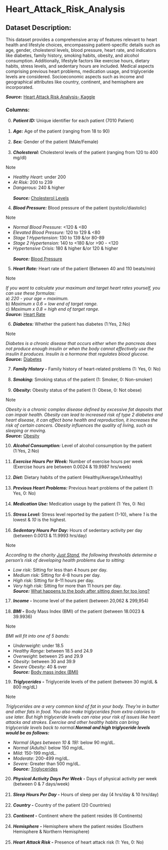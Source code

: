 # Heart_Attack_Risk_Analysis

## Dataset Description:
This dataset provides a comprehensive array of features relevant to heart health and lifestyle choices, encompassing patient-specific details such as age, gender, cholesterol levels, blood pressure, heart rate, and indicators like diabetes, family history, smoking habits, obesity, and alcohol consumption. Additionally, lifestyle factors like exercise hours, dietary habits, stress levels, and sedentary hours are included. Medical aspects comprising previous heart problems, medication usage, and triglyceride levels are considered. Socioeconomic aspects such as income and geographical attributes like country, continent, and hemisphere are incorporated.

***Source:*** [Heart Attack Risk Analysis- Kaggle](https://www.kaggle.com/competitions/heart-attack-risk-analysis/overview)
### Columns:
0. ***Patient ID:*** Unique identifier for each patient (7010 Patient)<br><br>
1. ***Age:*** Age of the patient (ranging from 18 to 90)<br><br>
2. ***Sex:*** Gender of the patient (Male/Female) <br><br>
3. ***Cholesterol:*** Cholesterol levels of the patient (ranging from 120 to 400 mg/dl)
> [!NOTE]
> - _Healthy Heart:_ under 200
> - _At Risk:_ 200 to 239
> - _Dangerous:_ 240 & higher<br>    
> ***Source:*** [Cholesterol Levels](https://my.clevelandclinic.org/health/articles/11920-cholesterol-numbers-what-do-they-mean) 
4. ***Blood Pressure:*** Blood pressure of the patient (systolic/diastolic)
> [!NOTE]
> -   _Normal Blood Pressure:_ <120 & <80
> -   _Elevated Blood Pressure:_ 120 to 129 & <80
> -   _Stage 1 Hypertension:_ 130 to 139 &/or 80-89
> -   _Stage 2 Hypertension:_ 140 to <180 &/or >90 - <120
> -   _Hypertensive Crisis:_ 180 & higher &/or 120 & higher <br>  
>  ***Source:*** [Blood Pressure](https://my.clevelandclinic.org/health/diagnostics/17649-blood-pressure) 
5. ***Heart Rate:*** Heart rate of the patient (Between 40 and 110 beats/min)
> [!NOTE]
> _If you want to calculate your maximum and target heart rates yourself, you can use these formulas:_ <br>
> a) _220 - your age = maximum._ <br>
> b) _Maximum x 0.6 = low end of target range._ <br>
> c) _Maximum x 0.8 = high end of target range._ <br>
>   ***Source:*** [Heart Rate](https://my.clevelandclinic.org/health/diagnostics/heart-rate) 
6. ***Diabetes:*** Whether the patient has diabetes (1:Yes, 2:No)
> [!NOTE]
> _Diabetes is a chronic disease that occurs either when the pancreas does not produce enough insulin or when the body cannot effectively use the insulin it produces. Insulin is a hormone that regulates blood glucose._ <br>
>   ***Source:*** [Diabetes](https://www.who.int/news-room/fact-sheets/detail/diabetes#:~:text=Diabetes%20is%20a%20chronic%20disease,hormone%20that%20regulates%20blood%20glucose.) 
7. ***Family History -*** Family history of heart-related problems (1: Yes, 0: No)<br><br>
8. ***Smoking:*** Smoking status of the patient (1: Smoker, 0: Non-smoker)<br><br>
9. ***Obesity:*** Obesity status of the patient (1: Obese, 0: Not obese) 
> [!NOTE]
> _Obesity is a chronic complex disease defined by excessive fat deposits that can impair health. Obesity can lead to increased risk of type 2 diabetes and heart disease, it can affect bone health and reproduction, it increases the risk of certain cancers. Obesity influences the quality of living, such as sleeping or moving._ <br> 
> ***Source:*** [Obesity](https://www.who.int/news-room/fact-sheets/detail/obesity-and-overweight#:~:text=Obesity%20is%20a%20chronic%20complex,the%20risk%20of%20certain%20cancers.) 
10. ***Alcohol Consumption:*** Level of alcohol consumption by the patient (1:Yes, 2:No)<br><br>
11. ***Exercise Hours Per Week:*** Number of exercise hours per week (Exercise hours are between 0.0024 & 19.9987 hrs/week)<br><br>
12. ***Diet:*** Dietary habits of the patient (Healthy/Average/Unhealthy)<br><br>
13. ***Previous Heart Problems:*** Previous heart problems of the patient (1: Yes, 0: No)<br><br>
14. ***Medication Use:*** Medication usage by the patient (1: Yes, 0: No)<br><br>
15. ***Stress Level:*** Stress level reported by the patient (1-10), where _1_ is the lowest & _10_ is the highest.<br><br>
16. ***Sedentary Hours Per Day:*** Hours of sedentary activity per day (between 0.0013 & 11.9993 hrs/day)
> [!NOTE]
> _According to the charity [Just Stand](https://www.juststand.org/the-tools/sitting-time-calculator/), the following thresholds determine a person’s risk of developing health problems due to sitting:_ 
> - _Low risk:_ Sitting for less than 4 hours per day. 
> - _Medium risk:_ Sitting for 4–8 hours per day. 
> - _High risk:_ Sitting for 8–11 hours per day. 
> - _Very high risk:_ Sitting for more than 11 hours per day. <br>
> ***Source:*** [What happens to the body after sitting down for too long?](https://www.medicalnewstoday.com/articles/sitting-down-all-day#how-long-is-too-long)
17. ***Income -*** Income level of the patient (between 20,062 & 299,954)<br><br>
18. ***BMI -*** Body Mass Index (BMI) of the patient (between 18.0023 & 39.9936)
> [!NOTE]
> _BMI will fit into one of 5 bands:_ 
> - _Underweight:_ under 18.5 
> - _Healthy Range:_ between 18.5 and 24.9 
> - _Overweight:_ between 25 and 29.9  
> - _Obesity:_ between 30 and 39.9 
> - _Severe Obesity:_ 40 & over <br>
> ***Source:*** [Body mass index (BMI)](https://www.nhsinform.scot/healthy-living/food-and-nutrition/healthy-eating-and-weight-management/body-mass-index-bmi/#:~:text=between%2018.5%20and%2024.9%20%E2%80%93%20This,is%20described%20as%20severe%20obesity)
19. ***Triglycerides -*** Triglyceride levels of the patient (between 30 mg/dL & 800 mg/dL)
> [!NOTE]
> _Triglycerides are a very common kind of fat in your body. They’re in butter and other fats in food. You also make triglycerides from extra calories to use later. But high triglyceride levels can raise your risk of issues like heart attacks and strokes. Exercise and other healthy habits can bring triglyceride levels back to normal.**Normal and high triglyceride levels would be as follows:**_ 
> - _Normal (Ages between 10 & 19):_ below 90 mg/dL. 
> - _Normal (Adults):_ below 150 mg/dL. 
> - _Mild:_ 150-199 mg/dL. 
> - _Moderate:_ 200-499 mg/dL. 
> - _Severe:_ Greater than 500 mg/dL. <br>
> ***Source:*** [Triglycerides](https://my.clevelandclinic.org/health/articles/11117-triglycerides)
20. ***Physical Activity Days Per Week -*** Days of physical activity per week (between 0 & 7 days/week)<br><br>
21. ***Sleep Hours Per Day -*** Hours of sleep per day (4 hrs/day & 10 hrs/day)<br><br>
22. ***Country -*** Country of the patient (20 Countries)<br><br>
23. ***Continent -*** Continent where the patient resides (6 Continents)<br><br>
24. ***Hemisphere -*** Hemisphere where the patient resides (Southern Hemisphere & Northern Hemisphere)<br><br>
25. ***Heart Attack Risk -*** Presence of heart attack risk (1: Yes, 0: No)<br><br>
